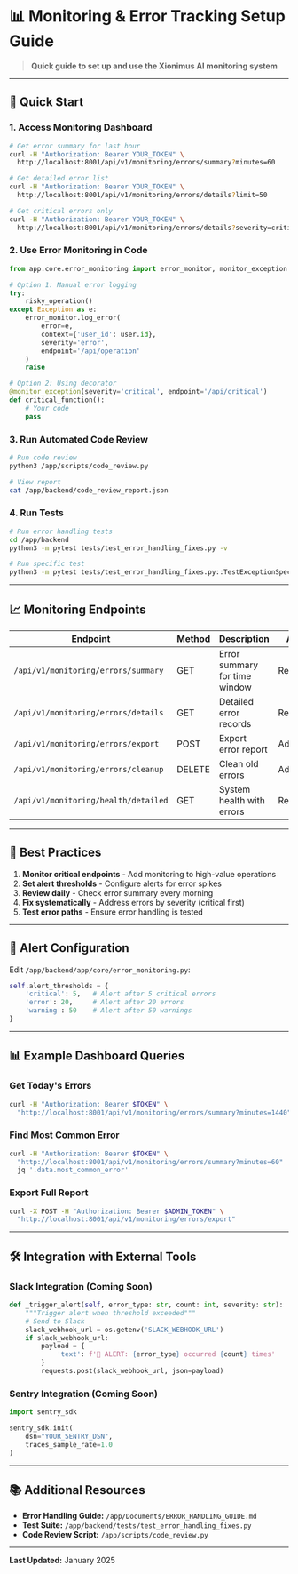 # 📊 Monitoring & Error Tracking Setup Guide

> **Quick guide to set up and use the Xionimus AI monitoring system**

---

## 🚀 Quick Start

### 1. Access Monitoring Dashboard

```bash
# Get error summary for last hour
curl -H "Authorization: Bearer YOUR_TOKEN" \
  http://localhost:8001/api/v1/monitoring/errors/summary?minutes=60

# Get detailed error list
curl -H "Authorization: Bearer YOUR_TOKEN" \
  http://localhost:8001/api/v1/monitoring/errors/details?limit=50

# Get critical errors only
curl -H "Authorization: Bearer YOUR_TOKEN" \
  http://localhost:8001/api/v1/monitoring/errors/details?severity=critical
```

### 2. Use Error Monitoring in Code

```python
from app.core.error_monitoring import error_monitor, monitor_exception

# Option 1: Manual error logging
try:
    risky_operation()
except Exception as e:
    error_monitor.log_error(
        error=e,
        context={'user_id': user.id},
        severity='error',
        endpoint='/api/operation'
    )
    raise

# Option 2: Using decorator
@monitor_exception(severity='critical', endpoint='/api/critical')
def critical_function():
    # Your code
    pass
```

### 3. Run Automated Code Review

```bash
# Run code review
python3 /app/scripts/code_review.py

# View report
cat /app/backend/code_review_report.json
```

### 4. Run Tests

```bash
# Run error handling tests
cd /app/backend
python3 -m pytest tests/test_error_handling_fixes.py -v

# Run specific test
python3 -m pytest tests/test_error_handling_fixes.py::TestExceptionSpecificity -v
```

---

## 📈 Monitoring Endpoints

| Endpoint | Method | Description | Auth |
|----------|--------|-------------|------|
| `/api/v1/monitoring/errors/summary` | GET | Error summary for time window | Required |
| `/api/v1/monitoring/errors/details` | GET | Detailed error records | Required |
| `/api/v1/monitoring/errors/export` | POST | Export error report | Admin |
| `/api/v1/monitoring/errors/cleanup` | DELETE | Clean old errors | Admin |
| `/api/v1/monitoring/health/detailed` | GET | System health with errors | Required |

---

## 🎯 Best Practices

1. **Monitor critical endpoints** - Add monitoring to high-value operations
2. **Set alert thresholds** - Configure alerts for error spikes
3. **Review daily** - Check error summary every morning
4. **Fix systematically** - Address errors by severity (critical first)
5. **Test error paths** - Ensure error handling is tested

---

## 🔔 Alert Configuration

Edit `/app/backend/app/core/error_monitoring.py`:

```python
self.alert_thresholds = {
    'critical': 5,   # Alert after 5 critical errors
    'error': 20,     # Alert after 20 errors
    'warning': 50    # Alert after 50 warnings
}
```

---

## 📊 Example Dashboard Queries

### Get Today's Errors

```bash
curl -H "Authorization: Bearer $TOKEN" \
  "http://localhost:8001/api/v1/monitoring/errors/summary?minutes=1440"
```

### Find Most Common Error

```bash
curl -H "Authorization: Bearer $TOKEN" \
  "http://localhost:8001/api/v1/monitoring/errors/summary?minutes=60" | \
  jq '.data.most_common_error'
```

### Export Full Report

```bash
curl -X POST -H "Authorization: Bearer $ADMIN_TOKEN" \
  "http://localhost:8001/api/v1/monitoring/errors/export"
```

---

## 🛠️ Integration with External Tools

### Slack Integration (Coming Soon)

```python
def _trigger_alert(self, error_type: str, count: int, severity: str):
    """Trigger alert when threshold exceeded"""
    # Send to Slack
    slack_webhook_url = os.getenv('SLACK_WEBHOOK_URL')
    if slack_webhook_url:
        payload = {
            'text': f'🚨 ALERT: {error_type} occurred {count} times'
        }
        requests.post(slack_webhook_url, json=payload)
```

### Sentry Integration (Coming Soon)

```python
import sentry_sdk

sentry_sdk.init(
    dsn="YOUR_SENTRY_DSN",
    traces_sample_rate=1.0
)
```

---

## 📚 Additional Resources

- **Error Handling Guide:** `/app/Documents/ERROR_HANDLING_GUIDE.md`
- **Test Suite:** `/app/backend/tests/test_error_handling_fixes.py`
- **Code Review Script:** `/app/scripts/code_review.py`

---

**Last Updated:** January 2025
